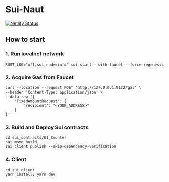 # Sui-Naut

[![Netlify Status](https://api.netlify.com/api/v1/badges/6476d282-a45a-481c-820e-d962ccb23274/deploy-status)](https://app.netlify.com/sites/suinaut/deploys)

## How to start

### 1. Run localnet network

```shell
RUST_LOG="off,sui_node=info" sui start --with-faucet --force-regenesis
```

### 2. Acquire Gas from Faucet

```shell
curl --location --request POST 'http://127.0.0.1:9123/gas' \
--header 'Content-Type: application/json' \
--data-raw '{
    "FixedAmountRequest": {
        "recipient": "<YOUR_ADDRESS>"
    }
}'

```

### 3. Build and Deploy Sui contracts

```shell
cd sui_contracts/01_Counter
sui move build
sui client publish --skip-dependency-verification
```

### 4. Client

```shell
cd sui_client
yarn install; yarn dev
```
